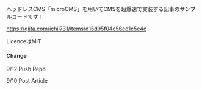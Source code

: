 ヘッドレスCMS「microCMS」を用いてCMSを超爆速で実装する記事のサンプルコードです！

https://qiita.com/ichii731/items/d15d95f04c56cd1c5c4c

LicenceはMIT

#### Change

9/12 Push Repo.

9/10 Post Article